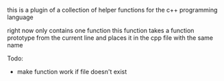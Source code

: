 this is a plugin of a collection of helper functions for the c++ programming language

right now only contains one function
this function takes a function prototype from the current line and places it in the cpp file with the same name

Todo:
- make function work if file doesn't exist
